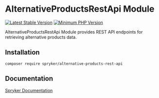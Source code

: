 # AlternativeProductsRestApi Module
[![Latest Stable Version](https://poser.pugx.org/spryker/alternative-products-rest-api/v/stable.svg)](https://packagist.org/packages/spryker/alternative-products-rest-api)
[![Minimum PHP Version](https://img.shields.io/badge/php-%3E%3D%207.4-8892BF.svg)](https://php.net/)

AlternativeProductsRestApi Module provides REST API endpoints for retrieving alternative products data.

## Installation

```
composer require spryker/alternative-products-rest-api
```

## Documentation

[Spryker Documentation](https://academy.spryker.com/developing_with_spryker/module_guide/modules.html)
